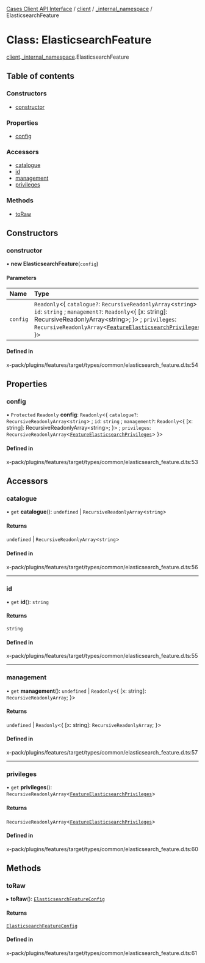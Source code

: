 [Cases Client API Interface](../README.md) / [client](../modules/client.md) / [\_internal\_namespace](../modules/client._internal_namespace.md) / ElasticsearchFeature

# Class: ElasticsearchFeature

[client](../modules/client.md).[_internal_namespace](../modules/client._internal_namespace.md).ElasticsearchFeature

## Table of contents

### Constructors

- [constructor](client._internal_namespace.ElasticsearchFeature.md#constructor)

### Properties

- [config](client._internal_namespace.ElasticsearchFeature.md#config)

### Accessors

- [catalogue](client._internal_namespace.ElasticsearchFeature.md#catalogue)
- [id](client._internal_namespace.ElasticsearchFeature.md#id)
- [management](client._internal_namespace.ElasticsearchFeature.md#management)
- [privileges](client._internal_namespace.ElasticsearchFeature.md#privileges)

### Methods

- [toRaw](client._internal_namespace.ElasticsearchFeature.md#toraw)

## Constructors

### constructor

• **new ElasticsearchFeature**(`config`)

#### Parameters

| Name | Type |
| :------ | :------ |
| `config` | `Readonly`<{ `catalogue?`: `RecursiveReadonlyArray`<`string`\> ; `id`: `string` ; `management?`: `Readonly`<{ [x: string]: RecursiveReadonlyArray<string\>; }\> ; `privileges`: `RecursiveReadonlyArray`<[`FeatureElasticsearchPrivileges`](../interfaces/client._internal_namespace.FeatureElasticsearchPrivileges.md)\>  }\> |

#### Defined in

x-pack/plugins/features/target/types/common/elasticsearch_feature.d.ts:54

## Properties

### config

• `Protected` `Readonly` **config**: `Readonly`<{ `catalogue?`: `RecursiveReadonlyArray`<`string`\> ; `id`: `string` ; `management?`: `Readonly`<{ [x: string]: RecursiveReadonlyArray<string\>; }\> ; `privileges`: `RecursiveReadonlyArray`<[`FeatureElasticsearchPrivileges`](../interfaces/client._internal_namespace.FeatureElasticsearchPrivileges.md)\>  }\>

#### Defined in

x-pack/plugins/features/target/types/common/elasticsearch_feature.d.ts:53

## Accessors

### catalogue

• `get` **catalogue**(): `undefined` \| `RecursiveReadonlyArray`<`string`\>

#### Returns

`undefined` \| `RecursiveReadonlyArray`<`string`\>

#### Defined in

x-pack/plugins/features/target/types/common/elasticsearch_feature.d.ts:56

___

### id

• `get` **id**(): `string`

#### Returns

`string`

#### Defined in

x-pack/plugins/features/target/types/common/elasticsearch_feature.d.ts:55

___

### management

• `get` **management**(): `undefined` \| `Readonly`<{ [x: string]: `RecursiveReadonlyArray`;  }\>

#### Returns

`undefined` \| `Readonly`<{ [x: string]: `RecursiveReadonlyArray`;  }\>

#### Defined in

x-pack/plugins/features/target/types/common/elasticsearch_feature.d.ts:57

___

### privileges

• `get` **privileges**(): `RecursiveReadonlyArray`<[`FeatureElasticsearchPrivileges`](../interfaces/client._internal_namespace.FeatureElasticsearchPrivileges.md)\>

#### Returns

`RecursiveReadonlyArray`<[`FeatureElasticsearchPrivileges`](../interfaces/client._internal_namespace.FeatureElasticsearchPrivileges.md)\>

#### Defined in

x-pack/plugins/features/target/types/common/elasticsearch_feature.d.ts:60

## Methods

### toRaw

▸ **toRaw**(): [`ElasticsearchFeatureConfig`](../interfaces/client._internal_namespace.ElasticsearchFeatureConfig.md)

#### Returns

[`ElasticsearchFeatureConfig`](../interfaces/client._internal_namespace.ElasticsearchFeatureConfig.md)

#### Defined in

x-pack/plugins/features/target/types/common/elasticsearch_feature.d.ts:61
